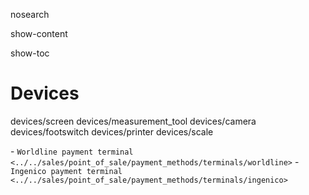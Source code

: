 nosearch  

show-content  

show-toc  

# Devices

<div class="toctree" titlesonly="" glob="">

devices/screen devices/measurement_tool devices/camera
devices/footswitch devices/printer devices/scale

</div>

<div class="seealso">

\- `Worldline payment terminal
<../../sales/point_of_sale/payment_methods/terminals/worldline>` -
`Ingenico payment terminal <../../sales/point_of_sale/payment_methods/terminals/ingenico>`

</div>
